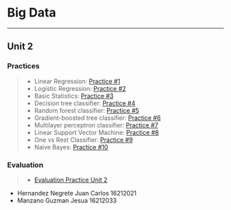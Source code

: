 # Big Data
_____
## Unit 2

### Practices

> * Linear Regression: [Practice #1](https://github.com/JesuaMG/BigData/blob/Unit_2/Unit2/Practices/Practice1/README.md)
> * Logistic Regression: [Practice #2](https://github.com/JesuaMG/BigData/tree/Unit_2/Unit2/Practices/Practice2)
> * Basic Statistics: [Practice #3](https://github.com/JesuaMG/BigData/blob/Unit_2/Unit2/Practices/Practice3/README.md)
> * Decision tree classifier: [Practice #4](https://github.com/JesuaMG/BigData/blob/Unit_2/Unit2/Practices/Practice4/README.md)
> * Random forest classifier: [Practice #5](https://github.com/JesuaMG/BigData/blob/Unit_2/Unit2/Practices/Practice5/README.md)
> * Gradient-boosted tree classifier: [Practice #6](https://github.com/JesuaMG/BigData/blob/Unit_2/Unit2/Practices/Practice6/README.md)
> * Multilayer perceptron classifier: [Practice #7](https://github.com/JesuaMG/BigData/blob/Unit_2/Unit2/Practices/Practice7/README.md)
> * Linear Support Vector Machine: [Practice #8](https://github.com/JesuaMG/BigData/blob/Unit_2/Unit2/Practices/Practice8/README.md)
> * One vs Rest Classifier: [Practice #9](https://github.com/JesuaMG/BigData/blob/Unit_2/Unit2/Practices/Practice9/README.md)
> * Naive Bayes: [Practice #10](https://github.com/JesuaMG/BigData/blob/Unit_2/Unit2/Practices/Practice10/README.md)

### Evaluation
> * [Evaluation Practice Unit 2]()

- Hernandez Negrete Juan Carlos 16212021
- Manzano Guzman Jesua 16212033
